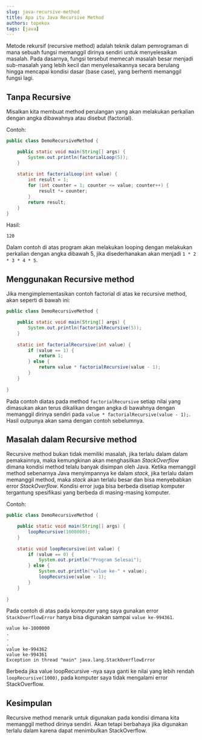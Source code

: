 ```yaml
---
slug: java-recursive-method
title: Apa itu Java Recursive Method
authors: topekox
tags: [java]
---
```


Metode rekursif (recursive method) adalah teknik dalam pemrograman di mana sebuah fungsi memanggil dirinya sendiri untuk menyelesaikan masalah. Pada dasarnya, fungsi tersebut memecah masalah besar menjadi sub-masalah yang lebih kecil dan menyelesaikannya secara berulang hingga mencapai kondisi dasar (base case), yang berhenti memanggil fungsi lagi.

<!--truncate-->

## Tanpa Recursive

Misalkan kita membuat method perulangan yang akan melakukan perkalian dengan angka dibawahnya atau disebut (factorial).

Contoh:

```java
public class DemoRecursiveMethod {

	public static void main(String[] args) {
		System.out.println(factorialLoop(5));
	}
	
	static int factorialLoop(int value) {
		int result = 1;
		for (int counter = 1; counter <= value; counter++) {
			result *= counter;
		}
		return result;
	}
}
```

Hasil:

```
120
```

Dalam contoh di atas program akan melakukan looping dengan melakukan perkalian dengan angka dibawah 5, jika disederhanakan akan menjadi `1 * 2 * 3 * 4 * 5`.

## Menggunakan Recursive method

Jika mengimplementasikan contoh factorial di atas ke recursive method, akan seperti di bawah ini:

```java
public class DemoRecursiveMethod {

	public static void main(String[] args) {
		System.out.println(factorialRecursive(5));
	}
	
	static int factorialRecursive(int value) {
		if (value == 1) {
			return 1;
		} else {
			return value * factorialRecursive(value - 1);
		}
	}
	
}
```

Pada contoh diatas pada method `factorialRecursive` setiap nilai yang dimasukan akan terus dikalikan dengan angka di bawahnya dengan memanggil dirinya sendiri pada `value * factorialRecursive(value - 1);`. Hasil outpunya akan sama dengan contoh sebelumnya.

## Masalah dalam Recursive method

Recursive method bukan tidak memiliki masalah, jika terlalu dalam dalam pemakainnya, maka kemungkinan akan menghasilkan _StackOverflow_ dimana kondisi method telalu banyak disimpan oleh Java. Ketika memanggil method sebenarnya Java menyimpannya ke dalam _stack_, jika terlalu dalam memanggil method, maka _stack_ akan terlalu besar dan bisa menyebabkan error _StackOverflow_. Kondisi error juga bisa berbeda disetiap komputer tergantung spesifikasi yang berbeda di masing-masing komputer.

Contoh:

```java
public class DemoRecursiveMethod {

	public static void main(String[] args) {
		loopRecursive(1000000);
	}
	
	static void loopRecursive(int value) {
		if (value == 0) {
			System.out.println("Program Selesai");
		} else {
			System.out.println("value ke-" + value);
			loopRecursive(value - 1);
		}
	}
	
}
```

Pada contoh di atas pada komputer yang saya gunakan error `StackOverflowError` hanya bisa digunakan sampai  `value ke-994361`. 

```
value ke-1000000
.
.
.
value ke-994362
value ke-994361
Exception in thread "main" java.lang.StackOverflowError
```

Berbeda jika value loopRecursive -nya saya ganti ke nilai yang lebih rendah `loopRecursive(1000)`, pada komputer saya tidak mengalami error StackOverflow.

## Kesimpulan

Recursive method menarik untuk digunakan pada kondisi dimana kita memanggil method dirinya sendiri. Akan tetapi berbahaya jika digunakan terlalu dalam karena dapat menimbulkan StackOverflow.
